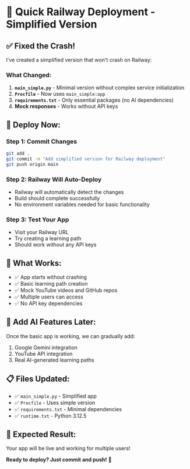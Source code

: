 # 🚀 Quick Railway Deployment - Simplified Version

## ✅ **Fixed the Crash!**

I've created a simplified version that won't crash on Railway:

### **What Changed:**
1. **`main_simple.py`** - Minimal version without complex service initialization
2. **`Procfile`** - Now uses `main_simple:app`
3. **`requirements.txt`** - Only essential packages (no AI dependencies)
4. **Mock responses** - Works without API keys

## 🚀 **Deploy Now:**

### **Step 1: Commit Changes**
```bash
git add .
git commit -m "Add simplified version for Railway deployment"
git push origin main
```

### **Step 2: Railway Will Auto-Deploy**
- Railway will automatically detect the changes
- Build should complete successfully
- No environment variables needed for basic functionality

### **Step 3: Test Your App**
- Visit your Railway URL
- Try creating a learning path
- Should work without any API keys

## 🎯 **What Works:**
- ✅ App starts without crashing
- ✅ Basic learning path creation
- ✅ Mock YouTube videos and GitHub repos
- ✅ Multiple users can access
- ✅ No API key dependencies

## 🔄 **Add AI Features Later:**
Once the basic app is working, we can gradually add:
1. Google Gemini integration
2. YouTube API integration
3. Real AI-generated learning paths

## 📋 **Files Updated:**
- ✅ `main_simple.py` - Simplified app
- ✅ `Procfile` - Uses simple version
- ✅ `requirements.txt` - Minimal dependencies
- ✅ `runtime.txt` - Python 3.12.5

## 🎉 **Expected Result:**
Your app will be live and working for multiple users!

**Ready to deploy? Just commit and push!** 🚀 